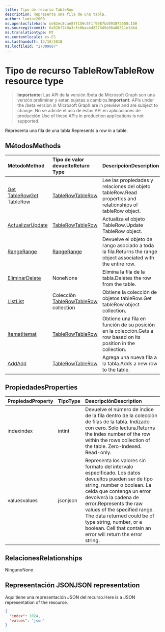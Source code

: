 ```yaml
---
title: Tipo de recurso TableRow
description: Representa una fila de una tabla.
author: lumine2008
ms.openlocfilehash: de83ec8cae87f159c6f1f9687bd093873558c150
ms.sourcegitcommit: 6a82bf240a3cfc0baabd227349e08a08311e3d44
ms.translationtype: MT
ms.contentlocale: es-ES
ms.lasthandoff: 12/18/2018
ms.locfileid: "27309887"
---
```

# <a name="tablerow-resource-type"></a><span data-ttu-id="96474-103">Tipo de recurso TableRow</span><span class="sxs-lookup"><span data-stu-id="96474-103">TableRow resource type</span></span>

> <span data-ttu-id="96474-104">**Importante:** Las API de la versión /beta de Microsoft Graph son una versión preliminar y están sujetas a cambios.</span><span class="sxs-lookup"><span data-stu-id="96474-104">**Important:** APIs under the /beta version in Microsoft Graph are in preview and are subject to change.</span></span> <span data-ttu-id="96474-105">No se admite el uso de estas API en aplicaciones de producción.</span><span class="sxs-lookup"><span data-stu-id="96474-105">Use of these APIs in production applications is not supported.</span></span>

<span data-ttu-id="96474-106">Representa una fila de una tabla.</span><span class="sxs-lookup"><span data-stu-id="96474-106">Represents a row in a table.</span></span>


## <a name="methods"></a><span data-ttu-id="96474-107">Métodos</span><span class="sxs-lookup"><span data-stu-id="96474-107">Methods</span></span>

| <span data-ttu-id="96474-108">Método</span><span class="sxs-lookup"><span data-stu-id="96474-108">Method</span></span>           | <span data-ttu-id="96474-109">Tipo de valor devuelto</span><span class="sxs-lookup"><span data-stu-id="96474-109">Return Type</span></span>    |<span data-ttu-id="96474-110">Descripción</span><span class="sxs-lookup"><span data-stu-id="96474-110">Description</span></span>|
|:---------------|:--------|:----------|
|[<span data-ttu-id="96474-111">Get TableRow</span><span class="sxs-lookup"><span data-stu-id="96474-111">Get TableRow</span></span>](../api/tablerow-get.md) | [<span data-ttu-id="96474-112">TableRow</span><span class="sxs-lookup"><span data-stu-id="96474-112">TableRow</span></span>](tablerow.md) |<span data-ttu-id="96474-113">Lee las propiedades y relaciones del objeto tableRow.</span><span class="sxs-lookup"><span data-stu-id="96474-113">Read properties and relationships of tableRow object.</span></span>|
|[<span data-ttu-id="96474-114">Actualizar</span><span class="sxs-lookup"><span data-stu-id="96474-114">Update</span></span>](../api/tablerow-update.md) | [<span data-ttu-id="96474-115">TableRow</span><span class="sxs-lookup"><span data-stu-id="96474-115">TableRow</span></span>](tablerow.md)  |<span data-ttu-id="96474-116">Actualiza el objeto TableRow.</span><span class="sxs-lookup"><span data-stu-id="96474-116">Update TableRow object.</span></span> |
|[<span data-ttu-id="96474-117">Range</span><span class="sxs-lookup"><span data-stu-id="96474-117">Range</span></span>](../api/tablerow-range.md)|[<span data-ttu-id="96474-118">Range</span><span class="sxs-lookup"><span data-stu-id="96474-118">Range</span></span>](range.md)|<span data-ttu-id="96474-119">Devuelve el objeto de rango asociado a toda la fila.</span><span class="sxs-lookup"><span data-stu-id="96474-119">Returns the range object associated with the entire row.</span></span>|
|[<span data-ttu-id="96474-120">Eliminar</span><span class="sxs-lookup"><span data-stu-id="96474-120">Delete</span></span>](../api/tablerow-delete.md)|<span data-ttu-id="96474-121">None</span><span class="sxs-lookup"><span data-stu-id="96474-121">None</span></span>|<span data-ttu-id="96474-122">Elimina la fila de la tabla.</span><span class="sxs-lookup"><span data-stu-id="96474-122">Deletes the row from the table.</span></span>|
|[<span data-ttu-id="96474-123">List</span><span class="sxs-lookup"><span data-stu-id="96474-123">List</span></span>](../api/tablerow-list.md) | <span data-ttu-id="96474-124">Colección [TableRow](tablerow.md)</span><span class="sxs-lookup"><span data-stu-id="96474-124">[TableRow](tablerow.md) collection</span></span> |<span data-ttu-id="96474-125">Obtiene la colección de objetos tableRow.</span><span class="sxs-lookup"><span data-stu-id="96474-125">Get tableRow object collection.</span></span> |
|[<span data-ttu-id="96474-126">Itemat</span><span class="sxs-lookup"><span data-stu-id="96474-126">Itemat</span></span>](../api/tablerowcollection-itemat.md)|[<span data-ttu-id="96474-127">TableRow</span><span class="sxs-lookup"><span data-stu-id="96474-127">TableRow</span></span>](tablerow.md)|<span data-ttu-id="96474-128">Obtiene una fila en función de su posición en la colección.</span><span class="sxs-lookup"><span data-stu-id="96474-128">Gets a row based on its position in the collection.</span></span>|
|[<span data-ttu-id="96474-129">Add</span><span class="sxs-lookup"><span data-stu-id="96474-129">Add</span></span>](../api/tablerowcollection-add.md)|[<span data-ttu-id="96474-130">TableRow</span><span class="sxs-lookup"><span data-stu-id="96474-130">TableRow</span></span>](tablerow.md)|<span data-ttu-id="96474-131">Agrega una nueva fila a la tabla.</span><span class="sxs-lookup"><span data-stu-id="96474-131">Adds a new row to the table.</span></span>|

## <a name="properties"></a><span data-ttu-id="96474-132">Propiedades</span><span class="sxs-lookup"><span data-stu-id="96474-132">Properties</span></span>
| <span data-ttu-id="96474-133">Propiedad</span><span class="sxs-lookup"><span data-stu-id="96474-133">Property</span></span>     | <span data-ttu-id="96474-134">Tipo</span><span class="sxs-lookup"><span data-stu-id="96474-134">Type</span></span>   |<span data-ttu-id="96474-135">Descripción</span><span class="sxs-lookup"><span data-stu-id="96474-135">Description</span></span>|
|:---------------|:--------|:----------|
|<span data-ttu-id="96474-136">index</span><span class="sxs-lookup"><span data-stu-id="96474-136">index</span></span>|<span data-ttu-id="96474-137">int</span><span class="sxs-lookup"><span data-stu-id="96474-137">int</span></span>|<span data-ttu-id="96474-p102">Devuelve el número de índice de la fila dentro de la colección de filas de la tabla. Indizado con cero. Solo lectura.</span><span class="sxs-lookup"><span data-stu-id="96474-p102">Returns the index number of the row within the rows collection of the table. Zero-indexed. Read-only.</span></span>|
|<span data-ttu-id="96474-141">values</span><span class="sxs-lookup"><span data-stu-id="96474-141">values</span></span>|<span data-ttu-id="96474-142">json</span><span class="sxs-lookup"><span data-stu-id="96474-142">json</span></span>|<span data-ttu-id="96474-p103">Representa los valores sin formato del intervalo especificado. Los datos devueltos pueden ser de tipo string, number o boolean. La celda que contenga un error devolverá la cadena de error.</span><span class="sxs-lookup"><span data-stu-id="96474-p103">Represents the raw values of the specified range. The data returned could be of type string, number, or a boolean. Cell that contain an error will return the error string.</span></span>|

## <a name="relationships"></a><span data-ttu-id="96474-146">Relaciones</span><span class="sxs-lookup"><span data-stu-id="96474-146">Relationships</span></span>
<span data-ttu-id="96474-147">Ninguno</span><span class="sxs-lookup"><span data-stu-id="96474-147">None</span></span>


## <a name="json-representation"></a><span data-ttu-id="96474-148">Representación JSON</span><span class="sxs-lookup"><span data-stu-id="96474-148">JSON representation</span></span>

<span data-ttu-id="96474-149">Aquí tiene una representación JSON del recurso.</span><span class="sxs-lookup"><span data-stu-id="96474-149">Here is a JSON representation of the resource.</span></span>

<!-- {
  "blockType": "resource",
  "optionalProperties": [

  ],
  "@odata.type": "microsoft.graph.tableRow"
}-->

```json
{
  "index": 1024,
  "values": "json"
}

```

<!-- uuid: 8fcb5dbc-d5aa-4681-8e31-b001d5168d79
2015-10-25 14:57:30 UTC -->
<!-- {
  "type": "#page.annotation",
  "description": "TableRow resource",
  "keywords": "",
  "section": "documentation",
  "tocPath": ""
}-->